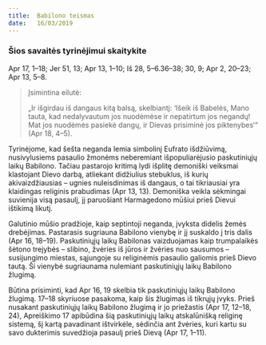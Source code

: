 ```yaml
---
title:  Babilono teismas
date:   16/03/2019
---
```


### Šios savaitės tyrinėjimui skaitykite
Apr 17, 1–18; Jer 51, 13; Apr 13, 1–10; Iš 28, 5–6.36–38; 30, 9; Apr 2, 20–23; Apr 13, 5–8.

> <p>Įsimintina eilutė:</p>
> „Ir išgirdau iš dangaus kitą balsą, skelbiantį: ‘Išeik iš Babelės, Mano tauta, kad nedalyvautum jos nuodėmėse ir nepatirtum jos negandų! Mat jos nuodėmės pasiekė dangų, ir Dievas prisiminė jos piktenybes‘“ (Apr 18, 4–5).

Tyrinėjome, kad šešta neganda lemia simbolinį Eufrato išdžiūvimą, nusivylusiems pasaulio žmonėms neberemiant išpopuliarėjusio paskutiniųjų laikų Babilono. Tačiau pastarojo kritimą lydi išplitę demoniški veiksmai klastojant Dievo darbą, atliekant didžiulius stebuklus, iš kurių akivaizdžiausias – ugnies nuleisdinimas iš dangaus, o tai tikriausiai yra klaidingas religinis prabudimas (Apr 13, 13). Demoniška veikla sėkmingai suvienija visą pasaulį, jį paruošiant Harmagedono mūšiui prieš Dievui ištikimą likutį.

Galutinio mūšio pradžioje, kaip septintoji neganda, įvyksta didelis žemės drebėjimas. Pastarasis sugriauna Babilono vienybę ir jį suskaldo į tris dalis (Apr 16, 18–19). Paskutiniųjų laikų Babilonas vaizduojamas kaip trumpalaikės šėtono trejybės – slibino, žvėries iš jūros ir žvėries nuo sausumos – susijungimo miestas, sąjungoje su religinėmis pasaulio galiomis prieš Dievo tautą. Ši vienybė sugriaunama nulemiant paskutiniųjų laikų Babilono žlugimą.

Būtina prisiminti, kad Apr 16, 19 skelbia tik paskutiniųjų laikų Babilono žlugimą. 17–18 skyriuose pasakoma, kaip šis žlugimas iš tikrųjų įvyks. Prieš nusakant paskutiniųjų laikų Babilono žlugimą ir jo priežastis (Apr 17, 12–18, 24), Apreiškimo 17 apibūdina šią paskutiniųjų laikų atskalūnišką religinę sistemą, šį kartą pavadinant ištvirkėle, sėdinčia ant žvėries, kuri kartu su savo dukterimis suvedžioja pasaulį prieš Dievą (Apr 17, 1–11).
